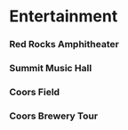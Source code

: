 # Entertainment

### Red Rocks Amphitheater

### Summit Music Hall

### Coors Field

### Coors Brewery Tour
